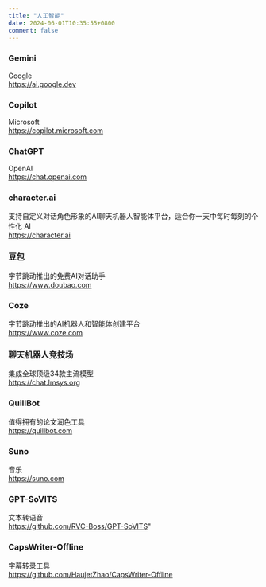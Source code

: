 ```yaml
---
title: "人工智能"
date: 2024-06-01T10:35:55+0800
comment: false
---
```


### Gemini

Google  
https://ai.google.dev

### Copilot

Microsoft  
https://copilot.microsoft.com

### ChatGPT

OpenAI  
https://chat.openai.com

### character.ai

支持自定义对话角色形象的AI聊天机器人智能体平台，适合你一天中每时每刻的个性化 AI  
https://character.ai

### 豆包

字节跳动推出的免费AI对话助手  
https://www.doubao.com

### Coze

字节跳动推出的AI机器人和智能体创建平台  
https://www.coze.com

### 聊天机器人竞技场

集成全球顶级34款主流模型  
https://chat.lmsys.org

### QuillBot

值得拥有的论文润色工具  
https://quillbot.com

### Suno

音乐  
https://suno.com

### GPT-SoVITS

文本转语音  
https://github.com/RVC-Boss/GPT-SoVITS"

### CapsWriter-Offline

字幕转录工具  
https://github.com/HaujetZhao/CapsWriter-Offline


